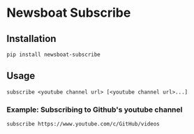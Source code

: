 # Newsboat Subscribe

## Installation
```
pip install newsboat-subscribe
```

## Usage
```
subscribe <youtube channel url> [<youtube channel url>...]
```
### Example: Subscribing to Github's youtube channel
```
subscribe https://www.youtube.com/c/GitHub/videos
```

